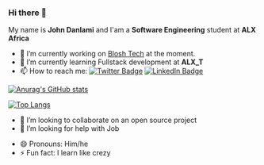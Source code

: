 ### Hi there 👋


My name is **John Danlami** and I'am a **Software Engineering** student at **ALX Africa** 

- 🔭 I’m currently working on [Blosh Tech](https://github.com/johnsmccain/bloshtech) at the moment.
- 🌱 I’m currently learning Fullstack development at **ALX_T**
- 📫 How to reach me:
[![Twitter Badge](https://img.shields.io/badge/Twitter-Profile-informational?style=flat&logo=twitter&logoColor=white&color=1CA2F1)](https://twitter.com/johnsdanlami)
[![LinkedIn Badge](https://img.shields.io/badge/LinkedIn-Profile-informational?style=flat&logo=linkedin&logoColor=white&color=0D76A8)](https://www.linkedin.com/in/john-danlami-b5a745154)

[![Anurag's GitHub stats](https://github-readme-stats.vercel.app/api?username=johnsmccain&show_icons=true&theme=radical)](https://github.com/johnsmccain/github-readme-stats)

[![Top Langs](https://github-readme-stats.vercel.app/api/top-langs/?username=johnsmccain&&show_icons=true&theme=radical&layout=compact)](https://github.com/johnsmccain/github-readme-stats)


- 👯 I’m looking to collaborate on an open source project
- 🤔 I’m looking for help with Job
<!-- - 💬 Ask me about ... -->

- 😄 Pronouns: Him/he
- ⚡ Fun fact: I learn like crezy
